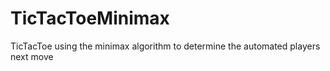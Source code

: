 # TicTacToeMinimax
TicTacToe using the minimax algorithm to determine the automated players next move
